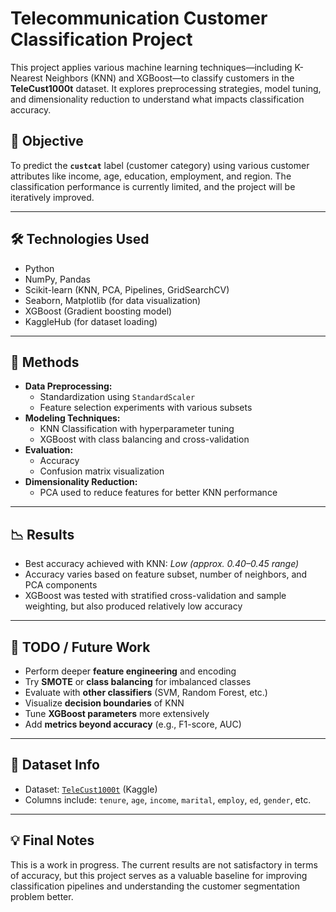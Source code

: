 # Telecommunication Customer Classification Project

This project applies various machine learning techniques—including K-Nearest Neighbors (KNN) and XGBoost—to classify customers in the **TeleCust1000t** dataset. It explores preprocessing strategies, model tuning, and dimensionality reduction to understand what impacts classification accuracy.

## 🧠 Objective

To predict the **`custcat`** label (customer category) using various customer attributes like income, age, education, employment, and region. The classification performance is currently limited, and the project will be iteratively improved.

---

## 🛠️ Technologies Used

- Python
- NumPy, Pandas
- Scikit-learn (KNN, PCA, Pipelines, GridSearchCV)
- Seaborn, Matplotlib (for data visualization)
- XGBoost (Gradient boosting model)
- KaggleHub (for dataset loading)

---

## 🧪 Methods

- **Data Preprocessing:**
  - Standardization using `StandardScaler`
  - Feature selection experiments with various subsets
- **Modeling Techniques:**
  - KNN Classification with hyperparameter tuning
  - XGBoost with class balancing and cross-validation
- **Evaluation:**
  - Accuracy
  - Confusion matrix visualization
- **Dimensionality Reduction:**
  - PCA used to reduce features for better KNN performance

---

## 📉 Results

- Best accuracy achieved with KNN: *Low (approx. 0.40–0.45 range)*
- Accuracy varies based on feature subset, number of neighbors, and PCA components
- XGBoost was tested with stratified cross-validation and sample weighting, but also produced relatively low accuracy

---

## 📌 TODO / Future Work

- Perform deeper **feature engineering** and encoding
- Try **SMOTE** or **class balancing** for imbalanced classes
- Evaluate with **other classifiers** (SVM, Random Forest, etc.)
- Visualize **decision boundaries** of KNN
- Tune **XGBoost parameters** more extensively
- Add **metrics beyond accuracy** (e.g., F1-score, AUC)

---

## 📂 Dataset Info

- Dataset: [`TeleCust1000t`](https://www.kaggle.com/datasets/damlaerek0/telecust1000t) (Kaggle)
- Columns include: `tenure`, `age`, `income`, `marital`, `employ`, `ed`, `gender`, etc.

---

## 💡 Final Notes

This is a work in progress. The current results are not satisfactory in terms of accuracy, but this project serves as a valuable baseline for improving classification pipelines and understanding the customer segmentation problem better.
